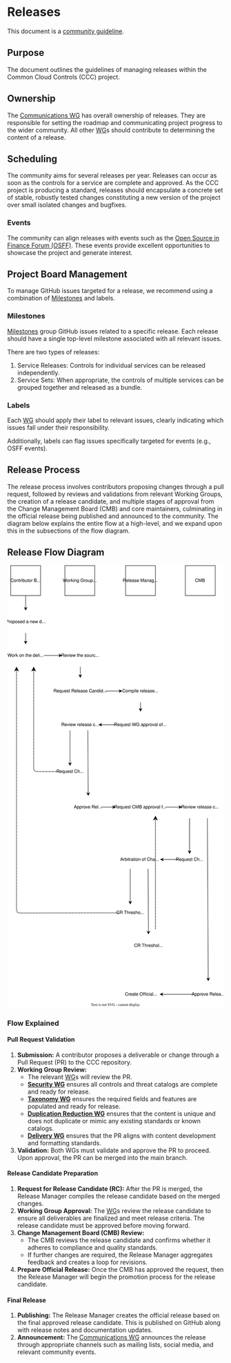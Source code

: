 # Releases

This document is a [community guideline].

## Purpose

The document outlines the guidelines of managing releases within the Common Cloud Controls (CCC) project.

## Ownership

The [Communications WG] has overall ownership of releases. They are responsible for setting the roadmap and communicating project progress to the wider community. All other [WG]s should contribute to determining the content of a release.

## Scheduling

The community aims for several releases per year. Releases can occur as soon as the controls for a service are complete and approved. As the CCC project is producing a standard, releases should encapsulate a concrete set of stable, robustly tested changes constituting a new version of the project over small isolated changes and bugfixes.

### Events

The community can align releases with events such as the [Open Source in Finance Forum (OSFF)](https://events.linuxfoundation.org/open-source-finance-forum/). These events provide excellent opportunities to showcase the project and generate interest.

## Project Board Management

To manage GitHub issues targeted for a release, we recommend using a combination of [Milestones] and labels.

### Milestones

[Milestones] group GitHub issues related to a specific release. Each release should have a single top-level milestone associated with all relevant issues.

There are two types of releases:

1. Service Releases: Controls for individual services can be released independently.
2. Service Sets: When appropriate, the controls of multiple services can be grouped together and released as a bundle.

### Labels

Each [WG] should apply their label to relevant issues, clearly indicating which issues fall under their responsibility.

Additionally, labels can flag issues specifically targeted for events (e.g., OSFF events).

## Release Process

The release process involves contributors proposing changes through a pull request, followed by reviews and validations from relevant Working Groups, the creation of a release candidate, and multiple stages of approval from the Change Management Board (CMB) and core maintainers, culminating in the official release being published and announced to the community. The diagram below explains the entire flow at a high-level, and we expand upon this in the subsections of the flow diagram.

## Release Flow Diagram

![Release Flow Diagram](./imgs/release-process.drawio.svg)

### Flow Explained

#### Pull Request Validation

1. **Submission:** A contributor proposes a deliverable or change through a Pull Request (PR) to the CCC repository.
2. **Working Group Review:**  
    - The relevant [WG]s will review the PR.  
    - **[Security WG]** ensures all controls and threat catalogs are complete and ready for release.
    - **[Taxonomy WG]** ensures the required fields and features are populated and ready for release.
    - **[Duplication Reduction WG]** ensures that the content is unique and does not duplicate or mimic any existing standards or known catalogs.
    - **[Delivery WG]** ensures that the PR aligns with content development and formatting standards.
3. **Validation:** Both WGs must validate and approve the PR to proceed. Upon approval, the PR can be merged into the main branch.

#### Release Candidate Preparation

1. **Request for Release Candidate (RC):** After the PR is merged, the Release Manager compiles the release candidate based on the merged changes.
2. **Working Group Approval:** The [WG]s review the release candidate to ensure all deliverables are finalized and meet release criteria. The release candidate must be approved before moving forward.
3. **Change Management Board (CMB) Review:**  
    - The CMB reviews the release candidate and confirms whether it adheres to compliance and quality standards.
    - If further changes are required, the Release Manager aggregates feedback and creates a loop for revisions.
4. **Prepare Official Release:** Once the CMB has approved the request, then the Release Manager will begin the promotion process for the release candidate.

#### Final Release

1. **Publishing:** The Release Manager creates the official release based on the final approved release candidate. This is published on GitHub along with release notes and documentation updates.
2. **Announcement:** The [Communications WG] announces the release through appropriate channels such as mailing lists, social media, and relevant community events.

[WG]: ../community-groups.md#working-groups  
[Security WG]: ../working-groups/security/charter.md  
[Taxonomy WG]: ../working-groups/taxonomy/charter.md  
[Delivery WG]: ../working-groups/delivery/charter.md
[Duplication Reduction WG]: ../working-groups/duplication-reduction/charter.md
[Communications WG]: ../working-groups/communications/charter.md  
[community guideline]: ./README.md  
[Milestones]: https://docs.github.com/en/issues/using-labels-and-milestones-to-track-work/about-milestones  